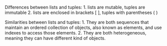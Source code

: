 Differences between lists and tuples:
    1. lists are mutable, tuples are immutable
    2. lists are enclosed in brackets [ ], tuples with parentheses ( ) 

Similarities between lists and tuples:
    1. They are both sequences that maintain an ordered collection of objects,
    also known as elements, and use indexes to access those elements.
    2. They are both heterogeneous, meaning they can have different kind of
    objects.
    
